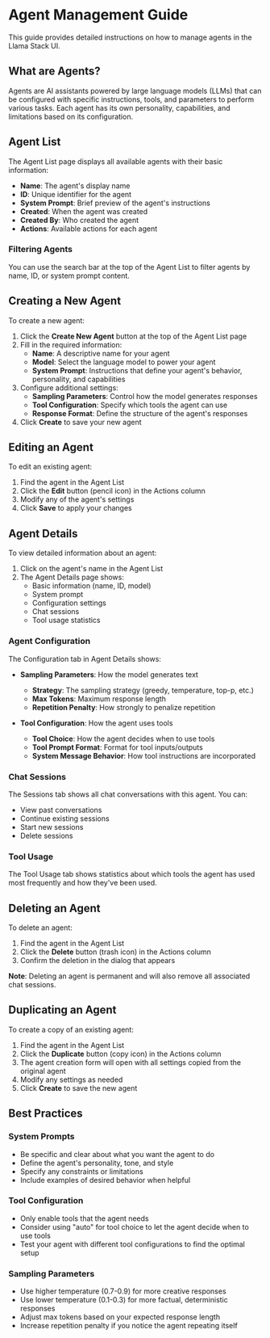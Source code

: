 # Agent Management Guide

This guide provides detailed instructions on how to manage agents in the Llama Stack UI.

## What are Agents?

Agents are AI assistants powered by large language models (LLMs) that can be configured with specific instructions, tools, and parameters to perform various tasks. Each agent has its own personality, capabilities, and limitations based on its configuration.

## Agent List

The Agent List page displays all available agents with their basic information:

- **Name**: The agent's display name
- **ID**: Unique identifier for the agent
- **System Prompt**: Brief preview of the agent's instructions
- **Created**: When the agent was created
- **Created By**: Who created the agent
- **Actions**: Available actions for each agent

### Filtering Agents

You can use the search bar at the top of the Agent List to filter agents by name, ID, or system prompt content.

## Creating a New Agent

To create a new agent:

1. Click the **Create New Agent** button at the top of the Agent List page
2. Fill in the required information:
   - **Name**: A descriptive name for your agent
   - **Model**: Select the language model to power your agent
   - **System Prompt**: Instructions that define your agent's behavior, personality, and capabilities
3. Configure additional settings:
   - **Sampling Parameters**: Control how the model generates responses
   - **Tool Configuration**: Specify which tools the agent can use
   - **Response Format**: Define the structure of the agent's responses
4. Click **Create** to save your new agent

## Editing an Agent

To edit an existing agent:

1. Find the agent in the Agent List
2. Click the **Edit** button (pencil icon) in the Actions column
3. Modify any of the agent's settings
4. Click **Save** to apply your changes

## Agent Details

To view detailed information about an agent:

1. Click on the agent's name in the Agent List
2. The Agent Details page shows:
   - Basic information (name, ID, model)
   - System prompt
   - Configuration settings
   - Chat sessions
   - Tool usage statistics

### Agent Configuration

The Configuration tab in Agent Details shows:

- **Sampling Parameters**: How the model generates text
  - **Strategy**: The sampling strategy (greedy, temperature, top-p, etc.)
  - **Max Tokens**: Maximum response length
  - **Repetition Penalty**: How strongly to penalize repetition
  
- **Tool Configuration**: How the agent uses tools
  - **Tool Choice**: How the agent decides when to use tools
  - **Tool Prompt Format**: Format for tool inputs/outputs
  - **System Message Behavior**: How tool instructions are incorporated

### Chat Sessions

The Sessions tab shows all chat conversations with this agent. You can:

- View past conversations
- Continue existing sessions
- Start new sessions
- Delete sessions

### Tool Usage

The Tool Usage tab shows statistics about which tools the agent has used most frequently and how they've been used.

## Deleting an Agent

To delete an agent:

1. Find the agent in the Agent List
2. Click the **Delete** button (trash icon) in the Actions column
3. Confirm the deletion in the dialog that appears

**Note**: Deleting an agent is permanent and will also remove all associated chat sessions.

## Duplicating an Agent

To create a copy of an existing agent:

1. Find the agent in the Agent List
2. Click the **Duplicate** button (copy icon) in the Actions column
3. The agent creation form will open with all settings copied from the original agent
4. Modify any settings as needed
5. Click **Create** to save the new agent

## Best Practices

### System Prompts

- Be specific and clear about what you want the agent to do
- Define the agent's personality, tone, and style
- Specify any constraints or limitations
- Include examples of desired behavior when helpful

### Tool Configuration

- Only enable tools that the agent needs
- Consider using "auto" for tool choice to let the agent decide when to use tools
- Test your agent with different tool configurations to find the optimal setup

### Sampling Parameters

- Use higher temperature (0.7-0.9) for more creative responses
- Use lower temperature (0.1-0.3) for more factual, deterministic responses
- Adjust max tokens based on your expected response length
- Increase repetition penalty if you notice the agent repeating itself